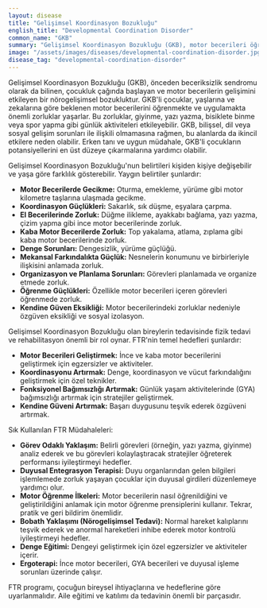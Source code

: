 ```yaml
---
layout: disease
title: "Gelişimsel Koordinasyon Bozukluğu"
english_title: "Developmental Coordination Disorder"
common_name: "GKB"
summary: "Gelişimsel Koordinasyon Bozukluğu (GKB), motor becerileri öğrenme ve uygulamada zorluklarla karakterize edilen nörogelişimsel bir durumdur."
image: "/assets/images/diseases/developmental-coordination-disorder.jpg"
disease_tag: "developmental-coordination-disorder"
---
```





Gelişimsel Koordinasyon Bozukluğu (GKB), önceden beceriksizlik sendromu olarak da bilinen, çocukluk çağında başlayan ve motor becerilerin gelişimini etkileyen bir nörogelişimsel bozukluktur. GKB'li çocuklar, yaşlarına ve zekalarına göre beklenen motor becerilerini öğrenmekte ve uygulamakta önemli zorluklar yaşarlar. Bu zorluklar, giyinme, yazı yazma, bisiklete binme veya spor yapma gibi günlük aktiviteleri etkileyebilir. GKB, bilişsel, dil veya sosyal gelişim sorunları ile ilişkili olmamasına rağmen, bu alanlarda da ikincil etkilere neden olabilir. Erken tanı ve uygun müdahale, GKB'li çocukların potansiyellerini en üst düzeye çıkarmalarına yardımcı olabilir.


Gelişimsel Koordinasyon Bozukluğu'nun belirtileri kişiden kişiye değişebilir ve yaşa göre farklılık gösterebilir. Yaygın belirtiler şunlardır:

*   **Motor Becerilerde Gecikme:** Oturma, emekleme, yürüme gibi motor kilometre taşlarına ulaşmada gecikme.
*   **Koordinasyon Güçlükleri:** Sakarlık, sık düşme, eşyalara çarpma.
*   **El Becerilerinde Zorluk:** Düğme ilikleme, ayakkabı bağlama, yazı yazma, çizim yapma gibi ince motor becerilerinde zorluk.
*   **Kaba Motor Becerilerde Zorluk:** Top yakalama, atlama, zıplama gibi kaba motor becerilerinde zorluk.
*   **Denge Sorunları:** Dengesizlik, yürüme güçlüğü.
*   **Mekansal Farkındalıkta Güçlük:** Nesnelerin konumunu ve birbirleriyle ilişkisini anlamada zorluk.
*   **Organizasyon ve Planlama Sorunları:** Görevleri planlamada ve organize etmede zorluk.
*   **Öğrenme Güçlükleri:** Özellikle motor becerileri içeren görevleri öğrenmede zorluk.
*   **Kendine Güven Eksikliği:** Motor becerilerindeki zorluklar nedeniyle özgüven eksikliği ve sosyal izolasyon.


Gelişimsel Koordinasyon Bozukluğu olan bireylerin tedavisinde fizik tedavi ve rehabilitasyon önemli bir rol oynar. FTR'nin temel hedefleri şunlardır:

*   **Motor Becerileri Geliştirmek:** İnce ve kaba motor becerilerini geliştirmek için egzersizler ve aktiviteler.
*   **Koordinasyonu Artırmak:** Denge, koordinasyon ve vücut farkındalığını geliştirmek için özel teknikler.
*   **Fonksiyonel Bağımsızlığı Artırmak:** Günlük yaşam aktivitelerinde (GYA) bağımsızlığı artırmak için stratejiler geliştirmek.
*   **Kendine Güveni Artırmak:** Başarı duygusunu teşvik ederek özgüveni artırmak.

Sık Kullanılan FTR Müdahaleleri:

*   **Görev Odaklı Yaklaşım:** Belirli görevleri (örneğin, yazı yazma, giyinme) analiz ederek ve bu görevleri kolaylaştıracak stratejiler öğreterek performansı iyileştirmeyi hedefler.
*   **Duyusal Entegrasyon Terapisi:** Duyu organlarından gelen bilgileri işlemlemede zorluk yaşayan çocuklar için duyusal girdileri düzenlemeye yardımcı olur.
*   **Motor Öğrenme İlkeleri:** Motor becerilerin nasıl öğrenildiğini ve geliştirildiğini anlamak için motor öğrenme prensiplerini kullanır. Tekrar, pratik ve geri bildirim önemlidir.
*   **Bobath Yaklaşımı (Nörogelişimsel Tedavi):** Normal hareket kalıplarını teşvik ederek ve anormal hareketleri inhibe ederek motor kontrolü iyileştirmeyi hedefler.
*   **Denge Eğitimi:** Dengeyi geliştirmek için özel egzersizler ve aktiviteler içerir.
*   **Ergoterapi:** İnce motor becerileri, GYA becerileri ve duyusal işleme sorunları üzerinde çalışır.

FTR programı, çocuğun bireysel ihtiyaçlarına ve hedeflerine göre uyarlanmalıdır. Aile eğitimi ve katılımı da tedavinin önemli bir parçasıdır.

